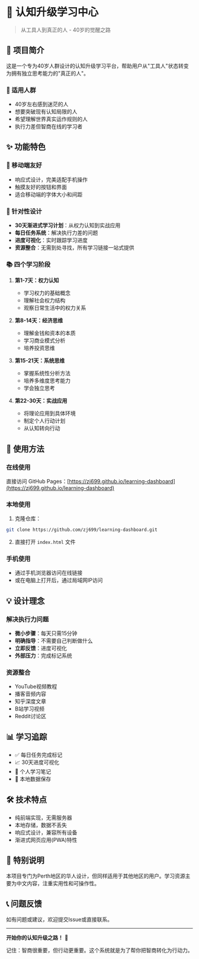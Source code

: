 # 🧠 认知升级学习中心

> 从工具人到真正的人 - 40岁的觉醒之路

## 📖 项目简介

这是一个专为40岁人群设计的认知升级学习平台，帮助用户从"工具人"状态转变为拥有独立思考能力的"真正的人"。

### 🎯 适用人群
- 40岁左右感到迷茫的人
- 想要突破现有认知局限的人
- 希望理解世界真实运作规则的人
- 执行力差但智商在线的学习者

## ✨ 功能特色

### 📱 移动端友好
- 响应式设计，完美适配手机操作
- 触摸友好的按钮和界面
- 适合移动端的字体大小和间距

### 🎯 针对性设计
- **30天渐进式学习计划**：从权力认知到实战应用
- **每日任务系统**：解决执行力差的问题
- **进度可视化**：实时跟踪学习进度
- **资源整合**：无需到处寻找，所有学习链接一站式提供

### 📚 四个学习阶段

1. **第1-7天：权力认知**
   - 学习权力的基础概念
   - 理解社会权力结构
   - 观察日常生活中的权力关系

2. **第8-14天：经济思维**
   - 理解金钱和资本的本质
   - 学习商业模式分析
   - 培养投资思维

3. **第15-21天：系统思维**
   - 掌握系统性分析方法
   - 培养多维度思考能力
   - 学会独立思考

4. **第22-30天：实战应用**
   - 将理论应用到具体环境
   - 制定个人行动计划
   - 从认知转向行动

## 🚀 使用方法

### 在线使用
直接访问 GitHub Pages：[https://zj699.github.io/learning-dashboard](https://zj699.github.io/learning-dashboard)

### 本地使用
1. 克隆仓库：
```bash
git clone https://github.com/zj699/learning-dashboard.git
```

2. 直接打开 `index.html` 文件

### 手机使用
- 通过手机浏览器访问在线链接
- 或在电脑上打开后，通过局域网IP访问

## 💡 设计理念

### 解决执行力问题
- **微小步骤**：每天只需15分钟
- **明确指导**：不需要自己判断做什么
- **立即反馈**：进度可视化
- **外部压力**：完成标记系统

### 资源整合
- YouTube视频教程
- 播客音频内容
- 知乎深度文章
- B站学习视频
- Reddit讨论区

## 📊 学习追踪

- ✅ 每日任务完成标记
- 📈 30天进度可视化
- 📝 个人学习笔记
- 💾 本地数据保存

## 🛠 技术特点

- 纯前端实现，无需服务器
- 本地存储，数据不丢失
- 响应式设计，兼容所有设备
- 渐进式网页应用(PWA)特性

## 🌟 特别说明

本项目专门为Perth地区的华人设计，但同样适用于其他地区的用户。学习资源主要为中文内容，注重实用性和可操作性。

## 📞 问题反馈

如有问题或建议，欢迎提交Issue或直接联系。

---

**开始你的认知升级之路！** 🚀

记住：智商很重要，但行动更重要。这个系统就是为了帮你把智商转化为行动力。
